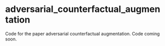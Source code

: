 # adversarial_counterfactual_augmentation
Code for the paper adversarial counterfactual augmentation. Code coming soon.
